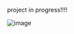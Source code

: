 project in progress!!!!

![image](https://user-images.githubusercontent.com/82195641/235338650-50b3553a-3fe2-4523-a8fd-81f060ecad10.png)
